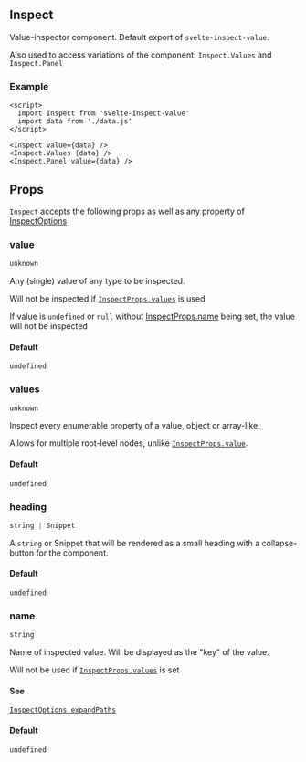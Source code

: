 ## Inspect

Value-inspector component. Default export of `svelte-inspect-value`.

Also used to access variations of the component: `Inspect.Values` and `Inspect.Panel`

### Example

```svelte
<script>
  import Inspect from 'svelte-inspect-value'
  import data from './data.js'
</script>

<Inspect value={data} />
<Inspect.Values {data} />
<Inspect.Panel value={data} />
```

<div class="md-types">
<h2 id="props">Props</h2>

`Inspect` accepts the following props as well as any property of [InspectOptions](/reference/inspect-options)

<h3 id="value">value</h3>

```ts
unknown
```

Any (single) value of any type to be inspected.

Will not be inspected if [`InspectProps.values`](#values) is used

If value is `undefined` or `null` without [InspectProps.name](#name) being set,
the value will not be inspected

#### Default

`undefined`

<h3 id="values">values</h3>

```ts
unknown
```

Inspect every enumerable property of a value, object or array-like.

Allows for multiple root-level nodes, unlike [`InspectProps.value`](#value).

#### Default

`undefined`

<h3 id="heading">heading</h3>

```ts
string | Snippet
```

A `string` or Snippet that will be rendered as a small heading with a collapse-button for the component.

#### Default

`undefined`

<h3 id="name">name</h3>

```ts
string
```

Name of inspected value. Will be displayed as the "key" of the value.

Will not be used if [`InspectProps.values`](#values) is set

#### See

[`InspectOptions.expandPaths`](/reference/inspect-options#expandPaths)

#### Default

`undefined`

</div>
